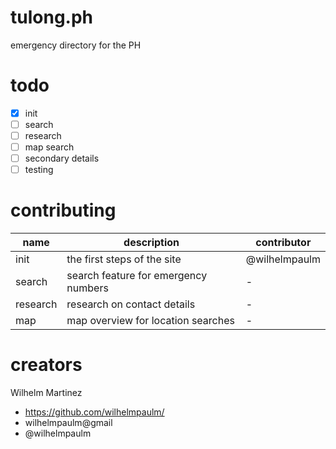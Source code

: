 # tulong.ph
emergency directory for the PH

# todo
- [x] init
- [ ] search
- [ ] research
- [ ] map search
- [ ] secondary details
- [ ] testing

# contributing
name | description | contributor
---- | ----------- | -----------
init | the first steps of the site | @wilhelmpaulm
search | search feature for emergency numbers | -
research | research on contact details | -
map | map overview for location searches | -

# creators
Wilhelm Martinez
 - https://github.com/wilhelmpaulm/
 - wilhelmpaulm@gmail
 - @wilhelmpaulm
